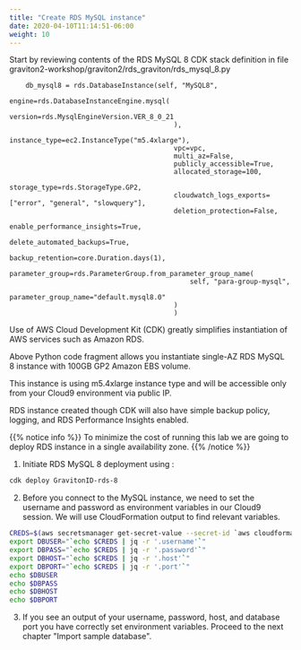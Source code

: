 ```yaml
---
title: "Create RDS MySQL instance"
date: 2020-04-10T11:14:51-06:00
weight: 10
---
```


Start by reviewing contents of the RDS MySQL 8 CDK stack definition in file graviton2-workshop/graviton2/rds_graviton/rds_mysql_8.py

        db_mysql8 = rds.DatabaseInstance(self, "MySQL8",
                                             engine=rds.DatabaseInstanceEngine.mysql(
                                                 version=rds.MysqlEngineVersion.VER_8_0_21
                                             ),
                                             instance_type=ec2.InstanceType("m5.4xlarge"),
                                             vpc=vpc,
                                             multi_az=False,
                                             publicly_accessible=True,
                                             allocated_storage=100,
                                             storage_type=rds.StorageType.GP2,
                                             cloudwatch_logs_exports=["error", "general", "slowquery"],
                                             deletion_protection=False,
                                             enable_performance_insights=True,
                                             delete_automated_backups=True,
                                             backup_retention=core.Duration.days(1),
                                             parameter_group=rds.ParameterGroup.from_parameter_group_name(
                                                 self, "para-group-mysql",
                                                 parameter_group_name="default.mysql8.0"
                                             )
                                             )

Use of AWS Cloud Development Kit (CDK) greatly simplifies instantiation of AWS services such as Amazon RDS. 

Above Python code fragment allows you instantiate single-AZ RDS MySQL 8 instance with 100GB GP2 Amazon EBS volume.

This instance is using m5.4xlarge instance type and will be accessible only from your Cloud9 environment via public IP.

RDS instance created though CDK will also have simple backup policy, logging, and RDS Performance Insights enabled.

{{% notice info %}}
To minimize the cost of running this lab we are going to deploy RDS instance in a single availability zone.
{{% /notice %}}

1. Initiate RDS MySQL 8 deployment using : 
```bash
cdk deploy GravitonID-rds-8
```

2. Before you connect to the MySQL instance, we need to set the username and password as environment variables in our Cloud9 session. 
We will use CloudFormation output to find relevant variables.

```bash
CREDS=$(aws secretsmanager get-secret-value --secret-id `aws cloudformation describe-stacks --stack-name GravitonID-rds-8 --query "Stacks[0].Outputs[0].OutputValue" --output text` | jq -r '.SecretString')
export DBUSER="`echo $CREDS | jq -r '.username'`"
export DBPASS="`echo $CREDS | jq -r '.password'`"
export DBHOST="`echo $CREDS | jq -r '.host'`"
export DBPORT="`echo $CREDS | jq -r '.port'`"
echo $DBUSER
echo $DBPASS
echo $DBHOST
echo $DBPORT
```

3. If you see an output of your username, password, host, and database port you have correctly set environment variables. 
Proceed to the next chapter "Import sample database". 

